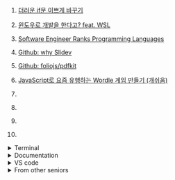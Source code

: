 1. [더러운 if문 이쁘게 바꾸기](https://youtu.be/PAR60O5aXTA)
1. [윈도우로 개발을 한다고? feat. WSL](https://youtu.be/7eVG4o8mS_I)

1. [Software Engineer Ranks Programming Languages](https://youtu.be/6FEYcBPBGOk)
1. [Github: why Slidev](https://sli.dev/guide/why.html)
1. [Github: foliojs/pdfkit](https://github.com/foliojs/pdfkit)
1. [JavaScript로 요즘 유행하는 Wordle 게임 만들기 (개쉬움)](https://youtu.be/npvrAzxgTOQ)
1. []()
1. []()
1. []()
1. []()

<details>
<summary>Terminal</summary>

1. [github: faressoft/terminalizer](https://github.com/faressoft/terminalizer#installation)
1. [github: julienXX/terminal-notifier](https://github.com/julienXX/terminal-notifier)
1. [github: LazoCoder/Pokemon-Terminal](https://github.com/LazoCoder/Pokemon-Terminal)
1. [Warp Terminal - Sharing with a permalink](https://youtube.com/shorts/3Eemih6oa-0?feature=share)
1. [New _incredible_ mac OS terminal! (warp + starship + zsh)](https://youtu.be/NfggT5enF4o)
1. [charmbracelet/lipgloss](https://github.com/charmbracelet/lipgloss)
1. [Github: chalk/chalk](https://github.com/chalk/chalk)

</details>

<details>
<summary>Documentation</summary>

1. [Read the Docs tutorial¶](https://docs.readthedocs.io/en/stable/tutorial/)
1. [jsdoc/jsdoc](https://github.com/jsdoc/jsdoc)
1. [Gitbook - Walkthrough Tutorial](https://youtu.be/-RfWmoXE3z4)

</details>

<details>
<summary>VS code</summary>

1. [코딩시간을 절반으로 줄여주는 VSCode 9개 기능](https://youtu.be/mh-0twurNRE)
1. [Command Palette Magic 🪄 #vscode #coding #programming](https://youtube.com/shorts/LneOFLTH40Y?feature=share)

</details>

<details>
<summary>From other seniors</summary>

1. [오제이 튜브 - 좌절의 늪에서 빠져나오는 법](https://youtu.be/dPea5wnNTBY)
1. [포프 TV - 예민하다 못해 까탈스런 동료를 두면 좋은 점](https://youtu.be/f3uXSVXwK-M)
1. [링크드인 - 1인 개발자 전성시대](https://www.linkedin.com/posts/jehokim_1%EC%9D%B8-%EA%B0%9C%EB%B0%9C%EC%9E%90-%EC%A0%84%EC%84%B1%EC%8B%9C%EB%8C%80-activity-6975649975296802816-JbPI/?utm_source=share&utm_medium=member_android)
1. [정상우 - 개발자의 연봉 상승 모멘텀, 그리고 환상](https://pronist.dev/127)
1. [개발바닥 - 개발자들의 연봉이 공개된 세상](https://youtu.be/8g-f37hLe74)
1. [치얼스 헤나 - 테스트 코드 잘 짜는 프로그래머는 이걸 잘합니다](https://youtu.be/VygGrcq0VX0)
1. [흔한 신입개발자의 해고각 실수. 100%실화 역대급 썰 푼다...](https://youtu.be/v0SGkVi9hlA)
1. [컴공 선배 - 신입 때 실수하고 퇴사각 다들 재잖아요 | 신입 | 개발자 | 산업기능요원 | 군대 | 소마 | 스타트업 | 대기업 | 글로벌 |](https://youtu.be/VHZQNPxBdkk)
1. [치얼스 헤나 - 생계형 프리랜서 개발자의 솔직한 이야기. 일, 사람, 돈..](https://youtu.be/P0xprK7bOtA)
1. []()
1. []()
1. []()

</details>
